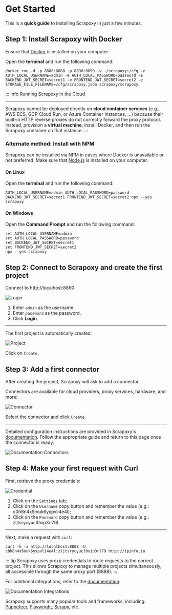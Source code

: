 # Get Started

This is a **quick guide** to installing Scrapoxy in just a few minutes.


## Step 1: Install Scrapoxy with Docker

Ensure that [Docker](https://www.docker.com) is installed on your computer.

Open the **terminal** and run the following command:

```shell
docker run -d -p 8888:8888 -p 8890:8890 -v ./scrapoxy:/cfg -e AUTH_LOCAL_USERNAME=admin -e AUTH_LOCAL_PASSWORD=password -e BACKEND_JWT_SECRET=secret1 -e FRONTEND_JWT_SECRET=secret2 -e STORAGE_FILE_FILENAME=/cfg/scrapoxy.json scrapoxy/scrapoxy
```


::: info Running Scrapoxy in the Cloud
****

Scrapoxy cannot be deployed directly on **cloud container services** 
(e.g., AWS ECS, GCP Cloud Run, or Azure Container Instances, ...) 
because their built-in HTTP reverse proxies do not correctly forward the proxy protocol.
Instead, provision a **virtual machine**, install Docker, and then run the Scrapoxy container on that instance.
:::


### Alternate method: Install with NPM

Scrapoxy can be installed via NPM in cases where Docker is unavailable or not preferred.
Make sure that [Node.js](https://nodejs.org) is installed on your computer.


#### On Linux

Open the **terminal** and run the following command:

```shell
AUTH_LOCAL_USERNAME=admin AUTH_LOCAL_PASSWORD=password BACKEND_JWT_SECRET=secret1 FRONTEND_JWT_SECRET=secret2 npx --yes scrapoxy
```


#### On Windows

Open the **Command Prompt** and run the following command:

```shell
set AUTH_LOCAL_USERNAME=admin
set AUTH_LOCAL_PASSWORD=password
set BACKEND_JWT_SECRET=secret1
set FRONTEND_JWT_SECRET=secret2
npx --yes scrapoxy
```


## Step 2: Connect to Scrapoxy and create the first project

Connect to http://localhost:8890:

![Login](getstarted_login.png)

1. Enter `admin` as the username.
2. Enter `password` as the password.
3. Click **Login**.

---

The first project is automatically created:

![Project](getstarted_project_first.png)

Click on `Create`.


## Step 3: Add a first connector

After creating the project, Scrapoxy will ask to add a connector.

Connectors are available for cloud providers, proxy services, hardware, and more:

![Connector](getstarted_marketplace.png)

Select the connector and click `Create`. 

---

Detailed configuration instructions are provided in Scrapoxy's [documentation](https://scrapoxy.io/intro/scrapoxy).
Follow the appropriate guide and return to this page once the connector is ready.

![Documentation Connectors](getstarted_documentation_connectors.png)


## Step 4: Make your first request with Curl

First, retrieve the proxy credentials:

![Credential](getstarted_credentials.png)

1. Click on the `Settings` tab;
2. Click on the `Username` copy button and remember the value (e.g.: c0h8n4x5muk6yxpvli4e4l);
3. Click on the `Password` copy button and remember the value (e.g.: zljtsrycyucl0xip3rl79)

---

Next, make a request with `curl`:

```shell
curl -k -x http://localhost:8888 -U c0h8n4x5muk6yxpvli4e4l:zljtsrycyucl0xip3rl79 http://ipinfo.io
```

::: tip
Scrapoxy uses proxy credentials to route requests to the correct project.
This allows Scrapoxy to manage multiple projects simultaneously, all accessible through the same proxy port (8888).
:::

For additional integrations, refer to the [documentation](https://scrapoxy.io/intro/scrapoxy):

![Documentation Integrations](getstarted_documentation_integrations.png)

Scrapoxy supports many popular tools and frameworks, including:
[Puppeteer](../integration/js/puppeteer/guide.md), 
[Playwright](../integration/js/playwright/guide.md), 
[Scrapy](../integration/python/scrapy/guide.md),
etc.
